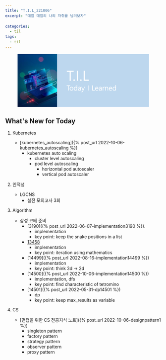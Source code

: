 ```yaml
---
title: "T.I.L_221006"
excerpt: "매일 매일의 나의 자취를 남겨보자"

categories:
  - til
tags:
  - til
---
```

<figure>
    <img src="/assets/images/til_image.png">
</figure>

## What's New for Today   
1. Kubernetes
    - [kubernetes_autoscaling]({% post_url 2022-10-06-kubernetes_autoscaling %})
        - kubernetes auto scaling
            - cluster level autoscaling
            - pod level autoscaling
                - horizontal pod autoscaler
                - vertical pod autoscaler

2. 인적성 
    - LGCNS
        - 실전 모의고사 3회
    
3. Algorithm     
    - 삼성 코테 준비
        - [3190]({% post_url 2022-06-07-implementation3190 %}).
            - implementation
            - key point: keep the snake positions in a list
        - [13458](https://www.acmicpc.net/problem/13458)
            - implementation
            - key point: iteration using mathematics
        - [14499]({% post_url 2022-08-16-implementation14499 %}) 
            - implementation
            - key point: think 3d -> 2d
        - [14500]({% post_url 2022-10-06-implementation14500  %})
            - implementation, dfs
            - key point: find characteristic of tetromino
        - [14501]({% post_url 2022-05-31-dp14501 %})
            - dp
            - key point: keep max_results as variable

4. CS
    - [면접을 위한 CS 전공지식 노트]({% post_url 2022-10-06-designpattern1 %})
        - singleton pattern
        - factory pattern
        - strategy pattern
        - observer pattern
        - proxy pattern

  





